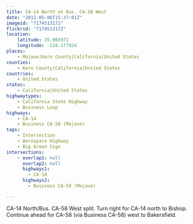 ```yaml
---
title: CA-14 North at Bus. CA-58 West
date: "2012-05-06T15:37:01Z"
imageid: "7174513172"
flickrid: "7174513172"
location:
    latitude: 35.065971
    longitude: -118.177924
places:
    - Mojave|Kern County|California|United States
counties:
    - Kern County|California|United States
countries:
    - United States
states:
    - California|United States
highwaytypes:
    - California State Highway
    - Business Loop
highways:
    - CA-14
    - Business CA-58 (Mojave)
tags:
    - Intersection
    - Aerospace Highway
    - Big Green Sign
intersections:
    - overlap1: null
      overlap2: null
      highways1:
        - CA-14
      highways2:
        - Business CA-58 (Mojave)

---
```

CA-14 North/Bus. CA-58 West split.  Turn right for CA-14 north to Bishop.  Continue ahead for CA-58 (via Business CA-58) west to Bakersfield.